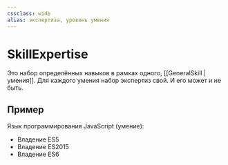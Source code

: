 ```yaml
---
cssclass: wide
alias: экспертиза, уровень умения
---
```


# SkillExpertise

Это набор определённых навыков в рамках одного, [[GeneralSkill | умения]]. Для каждого умения набор экспертиз свой. И его может и не быть. 

## Пример

Язык программирования JavaScript (умение): 

- Владение ES5
- Владение ES2015
- Владение ES6